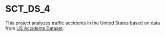 # SCT_DS_4
This project analyzes traffic accidents in the United States based on data from [US Accidents Dataset](https://www.kaggle.com/datasets/sbhatti/us-accidents).
